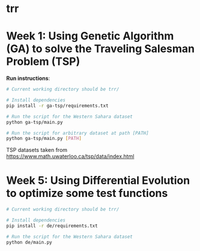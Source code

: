 # trr

# Week 1: Using Genetic Algorithm (GA) to solve the Traveling Salesman Problem (TSP)

**Run instructions**:

```sh
# Current working directory should be trr/

# Install dependencies
pip install -r ga-tsp/requirements.txt

# Run the script for the Western Sahara dataset
python ga-tsp/main.py

# Run the script for arbitrary dataset at path [PATH]
python ga-tsp/main.py [PATH]
```

TSP datasets taken from https://www.math.uwaterloo.ca/tsp/data/index.html

# Week 5: Using Differential Evolution to optimize some test functions
```sh
# Current working directory should be trr/

# Install dependencies
pip install -r de/requirements.txt

# Run the script for the Western Sahara dataset
python de/main.py
```
